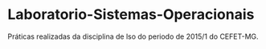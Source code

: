 # Laboratorio-Sistemas-Operacionais

Práticas realizadas da disciplina de lso do periodo de 2015/1 do CEFET-MG.
